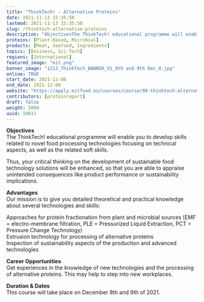 ```yaml
---
title: "ThinkTech! - Alternative Proteins"
date: 2021-11-13 15:35:50
lastmod: 2021-11-13 15:35:50
slug: /thinktech-alternative-proteins
description: "ObjectivesThe ThinkTech! educational programme will enable you to develop skills related to novel food processing technologies focusing on technical aspects, as well as the related soft skills.Thus, your critical thinking on the development of sustainable food technology solutions will be enhanced, so that you are able to appraise unintended consequences like product performance or sustainability implications."
proteins: [Plant-Based, Microbial]
products: [Meat, Seafood, Ingredients]
topics: [Business, Sci-Tech]
regions: [International]
featured_image: "eit.png"
banner_image: "1213_ThinkTech_BANNER_V1_8th and 9th Dec_0.jpg"
online: TRUE
start_date: 2021-12-08
end_date: 2021-12-09
website: "https://apply.eitfood.eu/courses/course/98-thinktech-alternative-proteins"
contributors: [proteinreport]
draft: false
weight: 5000
uuid: 10013
---
```

<p><strong>Objectives</strong><br />
The ThinkTech! educational programme will enable you to develop skills related to novel food processing technologies focusing on technical aspects, as well as the related soft skills.</p>
<p>Thus, your critical thinking on the development of sustainable food technology solutions will be enhanced, so that you are able to appraise unintended consequences like product performance or sustainability implications.</p>
<p><strong>Advantages</strong><br />
Our mission is to give you detailed theoretical and practical knowledge about several technologies and skills:</p>
<p>Approaches for protein fractionation from plant and microbial sources (EMF = electro-membrane filtration, PLE = Pressurized Liquid Extraction, PCT = Pressure Change Technology)<br />
Extrusion technology for processing of alternative proteins<br />
Inspection of sustainability aspects of the production and advanced technologies</p>
<p><strong>Career Opportunities</strong><br />
Get experiences in the knowledge of new technologies and the processing of alternative proteins. This may help to step into new workplaces.</p>
<p><strong>Duration & Dates</strong><br />
This course will take place on December 8th and 9th of 2021.</p>
